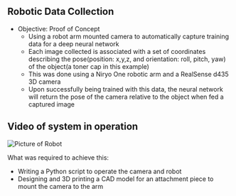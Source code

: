 ## Robotic Data Collection

- Objective: Proof of Concept
  - Using a robot arm mounted camera to automatically capture training data for a deep neural network
  - Each image collected is associated with a set of coordinates describing the pose(position: x,y,z, and orientation: roll, pitch, yaw) of the object(a toner cap in this example)
  - This was done using a Niryo One robotic arm and a RealSense d435 3D camera
  - Upon successfully being trained with this data, the neural network will return the pose of the camera relative to the object when fed a captured image

## Video of system in operation
![Picture of Robot](/images/Niryo1_high.gif)

What was required to achieve this:
- Writing a Python script to operate the camera and robot
- Designing and 3D printing a CAD model for an attachment piece to mount the camera to the arm
